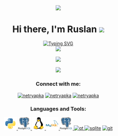 <div id="header" align="center">
  <img src="https://media.giphy.com/media/M9gbBd9nbDrOTu1Mqx/giphy.gif" width="100"/>
</div>

<h1 align="center">Hi there, I'm Ruslan</a> 
<img src="https://github.com/blackcater/blackcater/raw/main/images/Hi.gif" height="32"/></h1>

<div id="header" align="center">
<a href="https://git.io/typing-svg"><img src="https://readme-typing-svg.herokuapp.com?font=Fira+Code&pause=1000&width=600&lines=Senior+monitoring+automation+engineer+at+Tele2;" alt="Typing SVG" /></a>
</div>


<div id="header" align="center">
  <img src="https://www.codewars.com/users/RusyaZol/badges/small" width="280"/>
</div>


<p align="center">
  <img src="https://komarev.com/ghpvc/?username=NRAZOL" />
</p>


<p align="center">
  <img src="https://streak-stats.demolab.com?user=NRAZOL&theme=dark&hide_border=true&border_radius=4.4" />
</p>





<h3 align="center">Connect with me:</h3>
<p align="center"><a href="https://www.hackerrank.com/netryapka" target="blank"><img src="https://raw.githubusercontent.com/rahuldkjain/github-profile-readme-generator/master/src/images/icons/Social/hackerrank.svg" alt="netryapka" width="40" height="30" align="center" /></a>
<a href="https://vk.com/ne_tryapka" target="blank"><img src="https://www.vectorlogo.zone/logos/vk/vk-ar21.svg" alt="netryapka" width="60" height="30" align="center" /></a>
<a href="https://vk.com/ne_tryapka" target="blank"><img src="https://www.vectorlogo.zone/logos/gmail/gmail-icon.svg" alt="netryapka" width="40" height="25" align="center" /></a></p>

<h3 align="center">Languages and Tools:</h3>
<p align="center"><a href="https://www.python.org" target="_blank" rel="noreferrer"> <img src="https://raw.githubusercontent.com/devicons/devicon/master/icons/python/python-original.svg" alt="python" width="40" height="40" /> </a>
<a href="https://www.postgresql.org" target="_blank" rel="noreferrer"> <img src="https://raw.githubusercontent.com/devicons/devicon/master/icons/postgresql/postgresql-original-wordmark.svg" alt="postgresql" width="40" height="40" /> </a>
<a href="https://www.linux.org/" target="_blank" rel="noreferrer"> <img src="https://raw.githubusercontent.com/devicons/devicon/master/icons/linux/linux-original.svg" alt="linux" width="40" height="40" /> </a>  
<a href="https://www.mysql.com/" target="_blank" rel="noreferrer"> <img src="https://raw.githubusercontent.com/devicons/devicon/master/icons/mysql/mysql-original-wordmark.svg" alt="mysql" width="40" height="40" /> </a>
<a href="https://www.postgresql.org" target="_blank" rel="noreferrer"> <img src="https://raw.githubusercontent.com/devicons/devicon/master/icons/postgresql/postgresql-original-wordmark.svg" alt="postgresql" width="40" height="40" /> </a> 
<a href="https://www.qt.io/" target="_blank" rel="noreferrer"> <img src="https://upload.wikimedia.org/wikipedia/commons/0/0b/Qt_logo_2016.svg" alt="qt" width="40" height="40" /> </a> 
<a href="https://www.sqlite.org/" target="_blank" rel="noreferrer"> <img src="https://www.vectorlogo.zone/logos/sqlite/sqlite-icon.svg" alt="sqlite" width="40" height="40" /></a>
<a href="https://git-scm.com/" target="_blank" rel="noreferrer"> <img src="https://www.vectorlogo.zone/logos/git-scm/git-scm-icon.svg" alt="git" width="40" height="40"/> </a>
</p>


